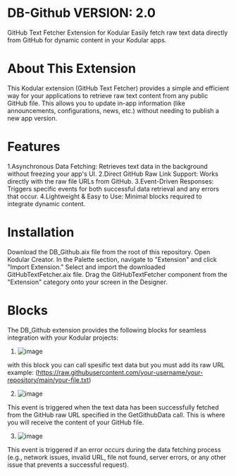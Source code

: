 # DB-Github VERSION: 2.0
GitHub Text Fetcher Extension for Kodular
Easily fetch raw text data directly from GitHub for dynamic content in your Kodular apps.

# About This Extension
This Kodular extension (GitHub Text Fetcher) provides a simple and efficient way for your applications to retrieve raw text content from any public GitHub file. This allows you to update in-app information (like announcements, configurations, news, etc.) without needing to publish a new app version.

# Features
1.Asynchronous Data Fetching: Retrieves text data in the background without freezing your app's UI.
2.Direct GitHub Raw Link Support: Works directly with the raw file URLs from GitHub.
3.Event-Driven Responses: Triggers specific events for both successful data retrieval and any errors that occur.
4.Lightweight & Easy to Use: Minimal blocks required to integrate dynamic content.

# Installation 
 Download the DB_Github.aix file from the root of this repository.
 Open Kodular Creator.
 In the Palette section, navigate to "Extension" and click "Import Extension."
 Select and import the downloaded GitHubTextFetcher.aix file.
 Drag the GitHubTextFetcher component from the "Extension" category onto your screen in the Designer.

# Blocks
The DB_Github extension provides the following blocks for seamless integration with your Kodular projects:

1. ![image](https://github.com/user-attachments/assets/01e4cd45-8474-4d0d-becb-7787afd200a5)

with this block you can call spesific text data but you must add its raw URL
example: (https://raw.githubusercontent.com/your-username/your-repository/main/your-file.txt)

2. ![image](https://github.com/user-attachments/assets/6771189a-6105-475b-941a-f63313dc7e9d)

This event is triggered when the text data has been successfully fetched from the GitHub raw URL specified in the GetGithubData call. This is where you will receive the content of your GitHub file.

3. ![image](https://github.com/user-attachments/assets/b7699151-17a7-47b2-8964-6fe7d1f4e6da)

This event is triggered if an error occurs during the data fetching process (e.g., network issues, invalid URL, file not found, server errors, or any other issue that prevents a successful request).




